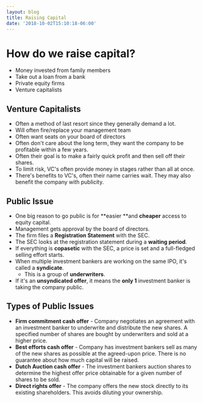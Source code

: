```yaml
---
layout: blog
title: Raising Capital
date: '2018-10-02T15:10:18-06:00'
---
```

# How do we raise capital?

* Money invested from family members
* Take out a loan from a bank
* Private equity firms
* Venture capitalists

## Venture Capitalists

* Often a method of last resort since they generally demand a lot.
* Will often fire/replace your management team 
* Often want seats on your board of directors
* Often don't care about the long term, they want the company to be profitable within a few years.
* Often their goal is to make a fairly quick profit and then sell off their shares.
* To limit risk, VC's often provide money in stages rather than all at once.
* There's benefits to VC's, often their name carries wait. They may also benefit the company with publicity.

## Public Issue

* One big reason to go public is for **easier **and **cheaper** access to equity capital.
* Management gets approval by the board of directors.
* The firm files a **Registration Statement** with the SEC.
* The SEC looks at the registration statement during a **waiting period**.
* If everything is **copasetic** with the SEC, a price is set and a full-fledged selling effort starts.
* When multiple investment bankers are working on the same IPO, it's called a **syndicate**. 
  * This is a group of **underwriters**.
* If it's an **unsyndicated offer**, it means the **only 1** investment banker is taking the company public.

## Types of Public Issues

* **Firm commitment cash offer** - Company negotiates an agreement with an investment banker to underwrite and distribute the new shares. A specified number of shares are bought by underwriters and sold at a higher price.
* **Best efforts cash offer** - Company has investment bankers sell as many of the new shares as possible at the agreed-upon price. There is no guarantee about how much capital will be raised.
* **Dutch Auction cash offer** - The investment bankers auction shares to determine the highest offer price obtainable for a given number of shares to be sold. 
* **Direct rights offer** - The company offers the new stock directly to its existing shareholders. This avoids diluting your ownership.
